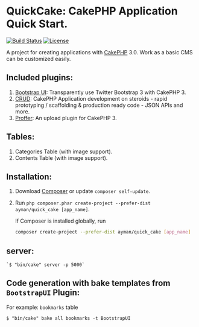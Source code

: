 # QuickCake: CakePHP Application Quick Start.

[![Build Status](https://api.travis-ci.org/cakephp/app.png)](https://travis-ci.org/cakephp/app)
[![License](https://poser.pugx.org/cakephp/app/license.svg)](https://packagist.org/packages/cakephp/app)

A project for creating applications with [CakePHP](http://cakephp.org) 3.0.
Work as a basic CMS can be customized easily.

## Included plugins:
1. [Bootstrap UI](https://github.com/friendsofcake/bootstrap-ui): Transparently use Twitter Bootstrap 3 with CakePHP 3.
2. [CRUD](https://github.com/FriendsOfCake/crud): CakePHP Application development on steroids - rapid prototyping / scaffolding & production ready code - JSON APIs and more.
3. [Proffer](https://github.com/FriendsOfCake/crud): An upload plugin for CakePHP 3.

## Tables:
1. Categories Table (with image support).
2. Contents Table (with image support).

## Installation:

1. Download [Composer](http://getcomposer.org/doc/00-intro.md) or update `composer self-update`.
2. Run `php composer.phar create-project --prefer-dist ayman/quick_cake [app_name]`.

    If Composer is installed globally, run
    ```bash
    composer create-project --prefer-dist ayman/quick_cake [app_name]
    ```

## server:
    `$ "bin/cake" server -p 5000`

## Code generation with bake templates from `BootstrapUI` Plugin:
For example: `bookmarks` table

`$ "bin/cake" bake all bookmarks -t BootstrapUI`
